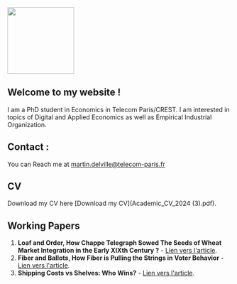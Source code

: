 

<img src="{{ site.author.avatar }}" alt="" width="150" height="150">

## Welcome to my website !

I am a PhD student in Economics in Telecom Paris/CREST. 
I am interested in topics of Digital and Applied Economics as well as Empirical Industrial Organization.

## Contact :

You can Reach me at [martin.delville@telecom-paris.fr](martin.delville@telecom-paris.fr)

## CV
Download my CV here [Download my CV](Academic_CV_2024 (3).pdf).


## Working Papers
1. **Loaf and Order, How Chappe Telegraph Sowed The Seeds of Wheat Market
Integration in the Early XIXth Century ?** - [Lien vers l'article](lien_article_1).
2. **Fiber and Ballots, How Fiber is Pulling the Strings in Voter Behavior** - [Lien vers l'article](lien_article_2).
3. **Shipping Costs vs Shelves: Who Wins?** - [Lien vers l'article](lien_article_3).

